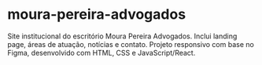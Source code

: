 # moura-pereira-advogados
Site institucional do escritório Moura Pereira Advogados. Inclui landing page, áreas de atuação, notícias e contato. Projeto responsivo com base no Figma, desenvolvido com HTML, CSS e JavaScript/React.
